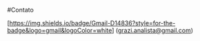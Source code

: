 #Contato

[<https://img.shields.io/badge/Gmail-D14836?style=for-the-badge&logo=gmail&logoColor=white>]
(grazi.analista@gmail.com)
